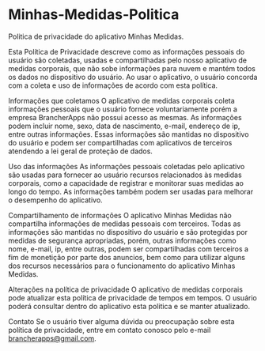 # Minhas-Medidas-Politica
Politica de privacidade do aplicativo Minhas Medidas.

Esta Política de Privacidade descreve como as informações pessoais do usuário são coletadas, usadas e compartilhadas pelo nosso aplicativo de medidas corporais, que não sobe informações para nuvem e mantém todos os dados no dispositivo do usuário. Ao usar o aplicativo, o usuário concorda com a coleta e uso de informações de acordo com esta política.

Informações que coletamos
O aplicativo de medidas corporais coleta informações pessoais que o usuário fornece voluntariamente porém a empresa BrancherApps não possui acesso as mesmas. As informações podem incluir nome, sexo, data de nascimento, e-mail, endereço de ip, entre outras informações. Essas informações são mantidas no dispositivo do usuário e podem ser compartilhadas com aplicativos de terceiros atendendo a lei geral de proteção de dados.
    
Uso das informações
As informações pessoais coletadas pelo aplicativo são usadas para fornecer ao usuário recursos relacionados às medidas corporais, como a capacidade de registrar e monitorar suas medidas ao longo do tempo. As informações também podem ser usadas para melhorar o desempenho do aplicativo.
    
Compartilhamento de informações
O aplicativo Minhas Medidas não compartilha informações de medidas pessoais com terceiros. Todas as informações são mantidas no dispositivo do usuário e são protegidas por medidas de segurança apropriadas, porém, outras informações como nome, e-mail, ip, entre outras, podem ser compartilhadas com terceiros a fim de monetição por parte dos anuncios, bem como para utilizar alguns dos recursos necessários para o funcionamento do aplicativo Minhas Medidas.

Alterações na política de privacidade
O aplicativo de medidas corporais pode atualizar esta política de privacidade de tempos em tempos. O usuário poderá consultar dentro do aplicativo esta politica e se manter atualizado.
    
Contato
Se o usuário tiver alguma dúvida ou preocupação sobre esta política de privacidade, entre em contato conosco pelo e-mail brancherapps@gmail.com.
